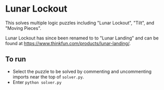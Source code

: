 # Lunar Lockout

This solves multiple logic puzzles
including "Lunar Lockout", "Tilt", and "Moving Pieces".

Lunar Lockout has since been renamed to to "Lunar Landing" and
can be found at <https://www.thinkfun.com/products/lunar-landing/>.

## To run

- Select the puzzle to be solved by commenting and
  uncommenting imports near the top of `solver.py`.
- Enter `python solver.py`
